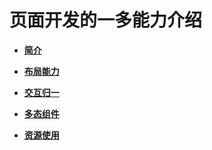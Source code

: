 # 页面开发的一多能力介绍



- **[简介](page-development-intro.md)**

- **[布局能力](layout.md)**

- **[交互归一](interaction-event-normalization.md)**

- **[多态组件](polymorphic-controls.md)**

- **[资源使用](resource-usage.md)**